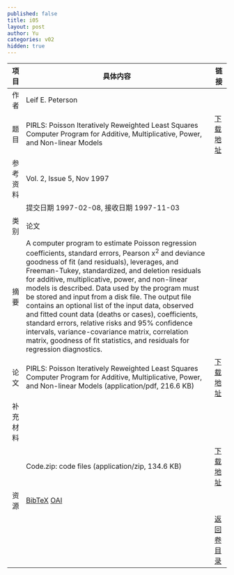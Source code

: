 ```yaml
---
published: false
title: i05
layout: post
author: Yu
categories: v02
hidden: true
---
```


| 项目 | 具体内容 | 链接 |
|---:|---|---|
| 作者 | Leif E. Peterson| |
| 题目 |PIRLS: Poisson Iteratively Reweighted Least Squares Computer Program for Additive, Multiplicative, Power, and Non-linear Models | [下载地址](http://www.jstatsoft.org/v02/i05/paper) |
| 参考资料 |Vol. 2, Issue 5, Nov 1997 | |
| | 提交日期 1997-02-08, 接收日期 1997-11-03| | 
| 类别 | 论文| |
| 摘要 | A computer program to estimate Poisson regression coefficients, standard errors, Pearson x<sup>2</sup> and deviance goodness of fit (and residuals), leverages, and Freeman-Tukey, standardized, and deletion residuals for additive, multiplicative, power, and non-linear models is described. Data used by the program must be stored and input from a disk file. The output file contains an optional list of the input data, observed and fitted count data (deaths or cases), coefficients, standard errors, relative risks and 95% confidence intervals, variance-covariance matrix, correlation matrix, goodness of fit statistics, and residuals for regression diagnostics.| |
| 论文 | PIRLS: Poisson Iteratively Reweighted Least Squares Computer Program for Additive, Multiplicative, Power, and Non-linear Models  (application/pdf, 216.6 KB)| [下载地址](http://www.jstatsoft.org/v02/i05/paper) |
| 补充材料 | | |
| |Code.zip: code files  (application/zip, 134.6 KB)|  [下载地址](http://www.jstatsoft.org/v02/i05/supp/1) |
| 资源 | [BibTeX](http://www.jstatsoft.org/v02/i05/bibtex) [OAI](http://www.jstatsoft.org/oai?verb=GetRecord&identifier=oai.jstatsoft/v02/i05&prefix=oai_dc)| |
| |  | [返回卷目录]({{site.baseurl}}/volume/v02.html) |